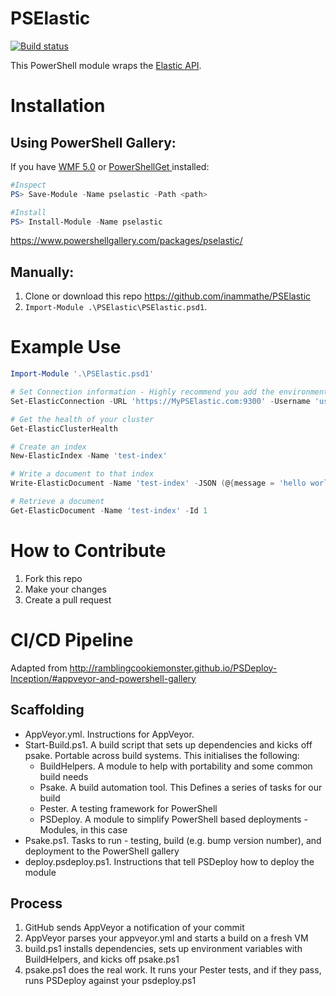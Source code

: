 # PSElastic
[![Build status](https://ci.appveyor.com/api/projects/status/q8xh0pndvsba0kpd?svg=true)](https://ci.appveyor.com/project/inammathe/pselastic/branch/master)

This PowerShell module wraps the [Elastic API](https://www.elastic.co/guide/en/elasticsearch/reference/6.6/index.html).

Installation
======

## Using PowerShell Gallery:
If you have [WMF 5.0](https://www.microsoft.com/en-us/download/details.aspx?id=50395) or [PowerShellGet ](https://docs.microsoft.com/en-us/powershell/gallery/readme) installed:

```PowerShell
#Inspect
PS> Save-Module -Name pselastic -Path <path>
```
```PowerShell
#Install
PS> Install-Module -Name pselastic
```

https://www.powershellgallery.com/packages/pselastic/


## Manually:
1. Clone or download this repo https://github.com/inammathe/PSElastic
2. `Import-Module .\PSElastic\PSElastic.psd1`.

Example Use
======
```PowerShell
Import-Module '.\PSElastic.psd1'

# Set Connection information - Highly recommend you add the environment vars to your $profile to save you having to do it every time.
Set-ElasticConnection -URL 'https://MyPSElastic.com:9300' -Username 'user' -Password 'pass'

# Get the health of your cluster
Get-ElasticClusterHealth

# Create an index
New-ElasticIndex -Name 'test-index'

# Write a document to that index
Write-ElasticDocument -Name 'test-index' -JSON (@{message = 'hello world'} | ConvertTo-JSON) -Id 1

# Retrieve a document
Get-ElasticDocument -Name 'test-index' -Id 1
```

How to Contribute
======
1. Fork this repo
2. Make your changes
3. Create a pull request

CI/CD Pipeline
======
Adapted from http://ramblingcookiemonster.github.io/PSDeploy-Inception/#appveyor-and-powershell-gallery
## Scaffolding
* AppVeyor.yml. Instructions for AppVeyor.
* Start-Build.ps1. A build script that sets up dependencies and kicks off psake. Portable across build systems. This initialises the following:
    * BuildHelpers. A module to help with portability and some common build needs
    * Psake. A build automation tool. This Defines a series of tasks for our build
    * Pester. A testing framework for PowerShell
    * PSDeploy. A module to simplify PowerShell based deployments - Modules, in this case
* Psake.ps1. Tasks to run - testing, build (e.g. bump version number), and deployment to the PowerShell gallery
* deploy.psdeploy.ps1. Instructions that tell PSDeploy how to deploy the module

## Process
1. GitHub sends AppVeyor a notification of your commit
2. AppVeyor parses your appveyor.yml and starts a build on a fresh VM
3. build.ps1 installs dependencies, sets up environment variables with BuildHelpers, and kicks off psake.ps1
4. psake.ps1 does the real work. It runs your Pester tests, and if they pass, runs PSDeploy against your psdeploy.ps1
